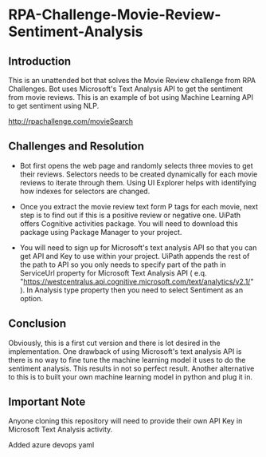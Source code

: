 # RPA-Challenge-Movie-Review-Sentiment-Analysis
## Introduction

This is an unattended bot that solves the Movie Review challenge from RPA Challenges. Bot uses Microsoft's Text Analysis API to get the sentiment from movie reviews. This is an example of bot using Machine Learning API to get sentiment using NLP. 

http://rpachallenge.com/movieSearch

## Challenges and Resolution

- Bot first opens the web page and randomly selects three movies to get their reviews. Selectors needs to be created  dynamically for each movie reviews to iterate through them. Using UI Explorer helps with identifying how indexes for selectors are changed. 

- Once you extract the movie review text form  P tags for each movie, next step is to find out if this is a positive review or negative  one. UiPath offers Cognitive activities package. You will need to download this package using Package Manager to your project.

- You will need to sign up for  Microsoft's text analysis API so that you can get API and Key to use within your project. UiPath appends the rest of the path to API so you only needs to specify part of the path in ServiceUrl property for Microsoft Text Analysis API ( e.q. "https://westcentralus.api.cognitive.microsoft.com/text/analytics/v2.1/" ). In Analysis type property then you need to select Sentiment as an option.    

## Conclusion

Obviously, this is a first cut version and there is lot desired in the implementation. One drawback of using Microsoft's text analysis API is there is no way to fine tune the machine learning model it uses to do the sentiment analysis. This results in not so perfect result. Another alternative to this is to built your  own machine learning model in python and plug it in.  

## Important Note

Anyone cloning this repository will need to provide their own API Key in Microsoft Text Analysis activity.  

Added azure devops yaml
